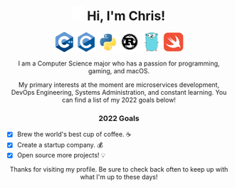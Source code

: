 <h1 align="center">
	<img height="32" src="https://raw.githubusercontent.com/logo/apple/master/images/logo-white.svg"> Hi, I'm Chris!
</h1>

<p align="center">
	<img height="45" src="https://raw.githubusercontent.com/devicons/devicon/ca0eb3d131d4586e62eb5ed31a2cde56035adc8d/icons/cplusplus/cplusplus-original.svg">
	<img height="45" src="https://raw.githubusercontent.com/devicons/devicon/ca0eb3d131d4586e62eb5ed31a2cde56035adc8d/icons/c/c-original.svg">
	<img height="45" src="https://raw.githubusercontent.com/devicons/devicon/ca0eb3d131d4586e62eb5ed31a2cde56035adc8d/icons/python/python-original.svg">
	<img height="45" src="https://raw.githubusercontent.com/devicons/devicon/ca0eb3d131d4586e62eb5ed31a2cde56035adc8d/icons/rust/rust-plain.svg">
	<img height="45" src="https://raw.githubusercontent.com/devicons/devicon/ca0eb3d131d4586e62eb5ed31a2cde56035adc8d/icons/go/go-original.svg">
	<img height="45" src="https://raw.githubusercontent.com/devicons/devicon/master/icons/swift/swift-original.svg">
</p>

<p align="center">
	I am a Computer Science major who has a passion for programming, gaming, and macOS.
</p>

<p align="center">
	My primary interests at the moment are microservices development, DevOps Engineering, Systems Administration, and constant learning. You can find a list of my 2022 goals below!
</p>

<h3 align="center">
	2022 Goals
</h3>

- [x] Brew the world's best cup of coffee. ☕
- [x] Create a startup company. 💰
- [x] Open source more projects! 💡

<p align="center">
	Thanks for visiting my profile. Be sure to check back often to keep up with what I'm up to these days!
</p>
